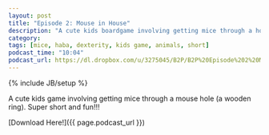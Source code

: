 ```yaml
---
layout: post
title: "Episode 2: Mouse in House"
description: "A cute kids boardgame involving getting mice through a hole."
category: 
tags: [mice, haba, dexterity, kids game, animals, short]
podcast_time: "10:04"
podcast_url: https://dl.dropbox.com/u/3275045/B2P/B2P%20Episode%202%20Mouse%20in%20House.mp3
---
```

{% include JB/setup %}

A cute kids game involving getting mice through a mouse hole (a wooden ring). Super short and fun!!!

[Download Here!]({{ page.podcast_url }})
